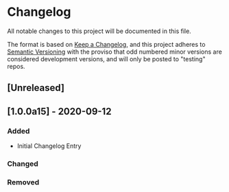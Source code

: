 # Changelog

All notable changes to this project will be documented in this file.

The format is based on [Keep a Changelog](https://keepachangelog.com/en/1.0.0/),
and this project adheres to [Semantic Versioning](https://semver.org/spec/v2.0.0.html)
with the proviso that odd numbered minor versions are considered development
versions, and will only be posted to "testing" repos.

## [Unreleased]

## [1.0.0a15] - 2020-09-12

### Added

- Initial Changelog Entry

### Changed

### Removed

